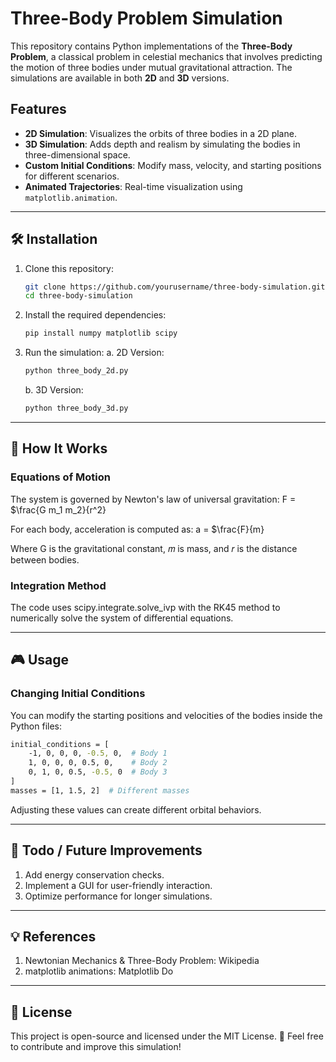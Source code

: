 # Three-Body Problem Simulation

This repository contains Python implementations of the **Three-Body Problem**, a classical problem in celestial mechanics that involves predicting the motion of three bodies under mutual gravitational attraction. The simulations are available in both **2D** and **3D** versions.

## Features
- **2D Simulation**: Visualizes the orbits of three bodies in a 2D plane.
- **3D Simulation**: Adds depth and realism by simulating the bodies in three-dimensional space.
- **Custom Initial Conditions**: Modify mass, velocity, and starting positions for different scenarios.
- **Animated Trajectories**: Real-time visualization using `matplotlib.animation`.

---

## 🛠 Installation

1. Clone this repository:
   ```sh
   git clone https://github.com/yourusername/three-body-simulation.git
   cd three-body-simulation

2. Install the required dependencies:
   ```sh
   pip install numpy matplotlib scipy

3. Run the simulation:
      a. 2D Version:
      ```sh
      python three_body_2d.py
      ```
      b. 3D Version:
      ```sh
      python three_body_3d.py
      
---

## 📜 How It Works

### Equations of Motion
The system is governed by Newton's law of universal gravitation:
F = $\frac{G m_1 m_2}{r^2}

For each body, acceleration is computed as:
a = $\frac{F}{m}

Where G is the gravitational constant, 𝑚 is mass, and 𝑟 is the distance between bodies.

### Integration Method
The code uses scipy.integrate.solve_ivp with the RK45 method to numerically solve the system of differential equations.

---

## 🎮 Usage

### Changing Initial Conditions
You can modify the starting positions and velocities of the bodies inside the Python files:

```sh
initial_conditions = [
    -1, 0, 0, 0, -0.5, 0,  # Body 1
    1, 0, 0, 0, 0.5, 0,    # Body 2
    0, 1, 0, 0.5, -0.5, 0  # Body 3
]
masses = [1, 1.5, 2]  # Different masses
```
Adjusting these values can create different orbital behaviors.

---

## 📌 Todo / Future Improvements
1. Add energy conservation checks.
2. Implement a GUI for user-friendly interaction.
3. Optimize performance for longer simulations.

---

## 💡 References
1. Newtonian Mechanics & Three-Body Problem: Wikipedia
2. matplotlib animations: Matplotlib Do

---

## 📜 License

This project is open-source and licensed under the MIT License.
📩 Feel free to contribute and improve this simulation!


